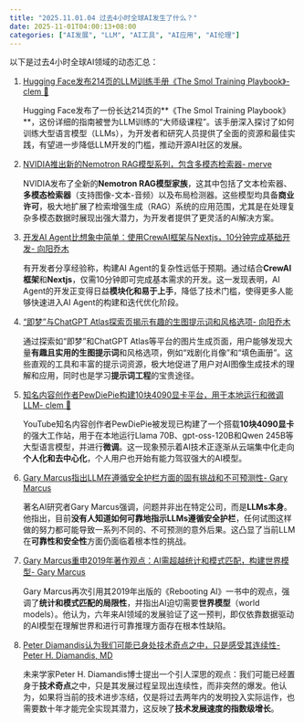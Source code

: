 ```yaml
---
title: "2025.11.01.04 过去4小时全球AI发生了什么？"
date: 2025-11-01T04:00:13+08:00
categories: ["AI发展", "LLM", "AI工具", "AI应用", "AI伦理"]
---
```


以下是过去4小时全球AI领域的动态汇总：

1.  [Hugging Face发布214页的LLM训练手册《The Smol Training Playbook》- clem 🤗](https://x.com/ClementDelangue/status/1984317010126254542)

    Hugging Face发布了一份长达214页的**《The Smol Training Playbook》**，这份详细的指南被誉为LLM训练的“大师级课程”。该手册深入探讨了如何训练大型语言模型（LLMs），为开发者和研究人员提供了全面的资源和最佳实践，有望进一步降低LLM开发的门槛，推动开源AI社区的发展。

2.  [NVIDIA推出新的Nemotron RAG模型系列，包含多模态检索器- merve](https://x.com/mervenoyann/status/1984302303570960666)

    NVIDIA发布了全新的**Nemotron RAG模型家族**，这其中包括了文本检索器、**多模态检索器**（支持图像-文本-音频）以及布局检测器。这些模型均具备**商业许可**，极大地扩展了检索增强生成（RAG）系统的应用范围，尤其是在处理复杂多模态数据时展现出强大潜力，为开发者提供了更灵活的AI解决方案。

3.  [开发AI Agent比想象中简单：使用CrewAI框架与Nextjs，10分钟完成基础开发- 向阳乔木](https://x.com/vista8/status/1984304895797694968)

    有开发者分享经验称，构建AI Agent的复杂性远低于预期。通过结合**CrewAI框架**和**Nextjs**，仅需10分钟即可完成基本需求的开发。这一发现表明，AI Agent的开发正变得日益**模块化和易于上手**，降低了技术门槛，使得更多人能够快速进入AI Agent的构建和迭代优化阶段。

4.  [“即梦”与ChatGPT Atlas探索页揭示有趣的生图提示词和风格选项- 向阳乔木](https://x.com/vista8/status/1984297008878997719)

    通过探索如“即梦”和ChatGPT Atlas等平台的图片生成页面，用户能够发现大量**有趣且实用的生图提示词**和风格选项，例如“戏剧化肖像”和“填色画册”。这些直观的工具和丰富的提示词资源，极大地促进了用户对AI图像生成技术的理解和应用，同时也是学习**提示词工程**的宝贵途径。

5.  [知名内容创作者PewDiePie构建10块4090显卡平台，用于本地运行和微调LLM- clem 🤗](https://x.com/ClementDelangue/status/1984318858883133557)

    YouTube知名内容创作者PewDiePie被发现已构建了一个搭载**10块4090显卡**的强大工作站，用于在本地运行Llama 70B、gpt-oss-120B和Qwen 245B等大型语言模型，并进行**微调**。这一现象预示着AI技术正逐渐从云端集中化走向**个人化和去中心化**，个人用户也开始有能力驾驭强大的AI模型。

6.  [Gary Marcus指出LLM在遵循安全护栏方面的固有挑战和不可预测性- Gary Marcus](https://x.com/GaryMarcus/status/1984300733123215746)

    著名AI研究者Gary Marcus强调，问题并非出在特定公司，而是**LLMs本身**。他指出，目前**没有人知道如何可靠地指示LLMs遵循安全护栏**，任何试图这样做的努力都可能导致一系列不同的、不可预测的意外后果。这凸显了当前LLM在**可靠性和安全性**方面仍面临着根本性的挑战。

7.  [Gary Marcus重申2019年著作观点：AI需超越统计和模式匹配，构建世界模型- Gary Marcus](https://x.com/GaryMarcus/status/1984292577479360747)

    Gary Marcus再次引用其2019年出版的《Rebooting AI》一书中的观点，强调了**统计和模式匹配的局限性**，并指出AI迫切需要**世界模型**（world models）。他认为，六年来AI领域的发展验证了这一预判，即仅依靠数据驱动的AI模型在理解世界和进行可靠推理方面存在根本性缺陷。

8.  [Peter Diamandis认为我们可能已身处技术奇点之中，只是感受其连续性- Peter H. Diamandis, MD](https://x.com/PeterDiamandis/status/1984289941241630746)

    未来学家Peter H. Diamandis博士提出一个引人深思的观点：我们可能已经置身于**技术奇点**之中，只是其发展过程呈现出连续性，而非突然的爆发。他认为，如果将当前的技术进步冻结，仅是将过去两年内的发明投入实际运作，也需要数十年才能完全实现其潜力，这反映了**技术发展速度的指数级增长**。